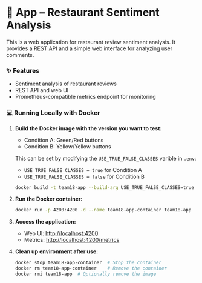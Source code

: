 # 🏨 App – Restaurant Sentiment Analysis

This is a web application for restaurant review sentiment analysis. It provides a REST API and a simple web interface for analyzing user comments.

### ✨ Features

* Sentiment analysis of restaurant reviews
* REST API and web UI
* Prometheus-compatible metrics endpoint for monitoring

### 💻 Running Locally with Docker

1. **Build the Docker image with the version you want to test:**
   
   - Condition A: Green/Red buttons
   - Condition B: Yellow/Yellow buttons
  
   This can be set by modifying the `USE_TRUE_FALSE_CLASSES` varible in `.env`: 
   - `USE_TRUE_FALSE_CLASSES = true` for Condition A
   -  `USE_TRUE_FALSE_CLASSES = false` for Condition B

   ```bash
   docker build -t team18-app --build-arg USE_TRUE_FALSE_CLASSES=true .
   ```

2. **Run the Docker container:**

   ```bash
   docker run -p 4200:4200 -d --name team18-app-container team18-app
   ```

3. **Access the application:**

   * Web UI: [http://localhost:4200](http://localhost:4200)
   * Metrics: [http://localhost:4200/metrics](http://localhost:4200/metrics)

4. **Clean up environment after use:**

   ```bash
   docker stop team18-app-container  # Stop the container
   docker rm team18-app-container    # Remove the container
   docker rmi team18-app  # Optionally remove the image
   ```